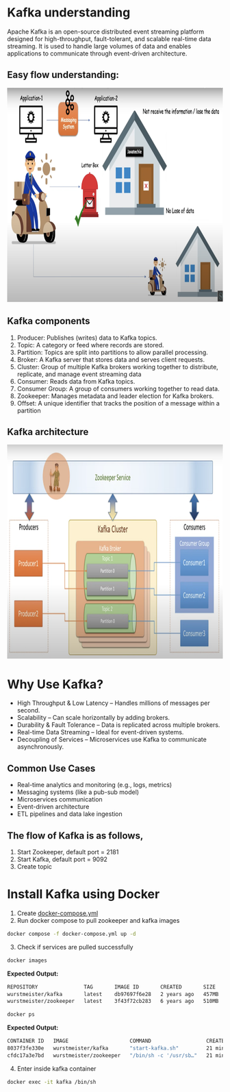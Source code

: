 # Kafka understanding
Apache Kafka is an open-source distributed event streaming platform designed for high-throughput, fault-tolerant, and scalable real-time data streaming. It is used to handle large volumes of data and enables applications to communicate through event-driven architecture.

## Easy flow understanding:
<img src="images/kafka-simple-understanding.png" alt="Description" width="800" height="500">

## Kafka components
1. Producer: Publishes (writes) data to Kafka topics.
2. Topic: A category or feed where records are stored.
3. Partition: Topics are split into partitions to allow parallel processing.
4. Broker: A Kafka server that stores data and serves client requests.
5. Cluster: Group of multiple Kafka brokers working together to distribute, replicate, and manage event streaming data
6. Consumer: Reads data from Kafka topics.
7. Consumer Group: A group of consumers working together to read data.
8. Zookeeper: Manages metadata and leader election for Kafka brokers.
9. Offset: A unique identifier that tracks the position of a message within a partition

## Kafka architecture
<img src="images/full-kafka-architecture.png" alt="Description" width="800" height="500">

# Why Use Kafka?
* High Throughput & Low Latency – Handles millions of messages per second.
* Scalability – Can scale horizontally by adding brokers.
* Durability & Fault Tolerance – Data is replicated across multiple brokers.
* Real-time Data Streaming – Ideal for event-driven systems.
* Decoupling of Services – Microservices use Kafka to communicate asynchronously.

## Common Use Cases
* Real-time analytics and monitoring (e.g., logs, metrics)
* Messaging systems (like a pub-sub model)
* Microservices communication
* Event-driven architecture
* ETL pipelines and data lake ingestion



## The flow of Kafka is as follows,
1. Start Zookeeper, default port = 2181
2. Start Kafka, default port = 9092
3. Create topic

# Install Kafka using Docker
1. Create [docker-compose.yml](/docker-compose.yml)
2. Run docker compose to pull zookeeper and kafka images
```bash
docker compose -f docker-compose.yml up -d
```
3. Check if services are pulled successfully
```bash
docker images
```
**Expected Output:**
```bash
REPOSITORY               TAG       IMAGE ID       CREATED       SIZE
wurstmeister/kafka       latest    db97697f6e28   2 years ago   457MB
wurstmeister/zookeeper   latest    3f43f72cb283   6 years ago   510MB
```
```bash
docker ps
```
**Expected Output:**
```bash
CONTAINER ID   IMAGE                    COMMAND                  CREATED          STATUS          PORTS                                                NAMES
8037f3fe330e   wurstmeister/kafka       "start-kafka.sh"         21 minutes ago   Up 20 minutes   0.0.0.0:9092->9092/tcp                               kafka
cfdc17a3e7bd   wurstmeister/zookeeper   "/bin/sh -c '/usr/sb…"   21 minutes ago   Up 20 minutes   22/tcp, 2888/tcp, 3888/tcp, 0.0.0.0:2181->2181/tcp   zookeeper
```
4. Enter inside kafka container
```bash
docker exec -it kafka /bin/sh
```



